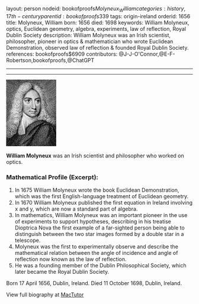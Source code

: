 layout: person
nodeid: bookofproofs$Molyneux_William
categories: history,17th-century
parentid: bookofproofs$339
tags: origin-ireland
orderid: 1656
title: Molyneux, William
born: 1656
died: 1698
keywords: William Molyneux, optics, Euclidean geometry, algebra, experiments, law of reflection, Royal Dublin Society
description: William Molyneux was an Irish scientist, philosopher, pioneer in optics & mathematician who wrote Euclidean Demonstration, observed law of reflection & founded Royal Dublin Society.
references: bookofproofs$6909
contributors: @J-J-O'Connor,@E-F-Robertson,bookofproofs,@ChatGPT

---



---

![Molyneux_William.jpg](https://github.com/bookofproofs/bookofproofs.github.io/blob/main/_sources/_assets/images/portraits/Molyneux_William.jpg?raw=true)

**William Molyneux** was an Irish scientist and philosopher who worked on optics.

### Mathematical Profile (Excerpt):
1. In 1675 William Molyneux wrote the book Euclidean Demonstration, which was the first English-language treatment of Euclidean geometry.
2. In 1670 William Molyneux published the first equation in Ireland involving x and y, which are now a standard part of algebra.
3. In mathematics, William Molyneux was an important pioneer in the use of experiments to support hypotheses, describing in his treatise Dioptrica Nova the first example of a far-sighted person being able to distinguish between the two star images formed by a double star in a telescope.
4. Molyneux was the first to experimentally observe and describe the mathematical relation between the angle of incidence and angle of reflection now known as the law of reflection.
5. He was a founding member of the Dublin Philosophical Society, which later became the Royal Dublin Society.

Born 17 April 1656, Dublin, Ireland. Died 11 October 1698, Dublin, Ireland.

View full biography at [MacTutor](https://mathshistory.st-andrews.ac.uk/Biographies/Molyneux_William/)
